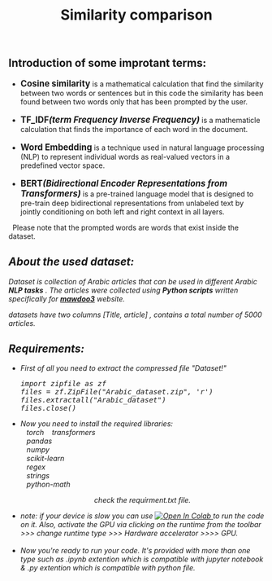 <h1 align = "center">Similarity comparison</h1>
<br/>
<h2 font_size = 10px;>Introduction of some improtant terms:</h2> 
<ul>
  <li><b><big>Cosine similarity</big></b> is a mathematical calculation that find the similarity between two words or sentences but in this code the similarity has been found between two words only that has been prompted by the user.</li>
  <br/>
  <li><b><big>TF_IDF<i>(term Frequency Inverse Frequency)</i></big></b> is a mathematicle calculation that finds the importance of each word in the document. </li>
  <br/>
  <li><b><big>Word Embedding</i></big></b> is a technique used in natural language processing (NLP) to represent individual words as real-valued vectors in a predefined vector space.</li>
  <br/>
  <li><b><big>BERT<i>(Bidirectional Encoder Representations from Transformers)</i></big></b> is a  pre-trained language model that is designed to pre-train deep bidirectional representations from unlabeled text by jointly conditioning on both left and right context in all layers.</li>
</ul>
<p> &nbsp;&nbsp;Please note that the prompted words are words that exist inside the dataset.</em></p><em>
  
<h2 font_size = 10px;>About the used dataset:</h2> 
<p> Dataset is collection of Arabic articles that can be used in different Arabic <b>NLP tasks</b> . The articles were collected using <b>Python scripts</b> written specifically for <b><a href="https://mawdoo3.com/">mawdoo3</a></b> website.

datasets have two columns [Title, article] , contains a total number of 5000 articles. </p>


<h2 font_size = 10px;>Requirements:</h2> 
<ul>
<li> First of all you need to extract the compressed file "Dataset!"</li>
<pre align ="left">import zipfile as zf
files = zf.ZipFile("Arabic_dataset.zip", 'r')
files.extractall("Arabic_dataset")
files.close()</pre>

<li> Now you need to install the required libraries:<br>
     &nbsp;&nbsp; torch  
     &nbsp;&nbsp; transformers <br>
     &nbsp;&nbsp; pandas <br>
     &nbsp;&nbsp; numpy <br> 
     &nbsp;&nbsp; scikit-learn <br> 
     &nbsp;&nbsp; regex <br> 
     &nbsp;&nbsp; strings <br> 
     &nbsp;&nbsp; python-math 
 <p align ="center">check the requirment.txt file.</p> 
</li>
<li>note: if your device is slow you can use <a <a href="https://colab.research.google.com/drive/1LV9h--LiKA3lgzChXQiGgamyakaNhJFy?usp=sharing">
  <img src="https://colab.research.google.com/assets/colab-badge.svg" alt="Open In Colab"/>
</a> to run the code on it. Also, activate the GPU via clicking on the runtime from the toolbar >>> change runtime type >>> Hardware accelerator >>>> GPU.</li> <br>
<li> Now you're ready to run your code. It's provided with more than one type such as .ipynb extention which is compatible with jupyter notebook & .py extention which is compatible with python file.</li>
</ul>
